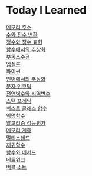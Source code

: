 # Today I Learned

[메모리 주소](https://github.com/cool232000/til/blob/master/Memory_Address.md)<br>
[수와 진수 변환](https://github.com/cool232000/til/blob/master/number.md)<br>
[정수와 정수 표현](https://github.com/cool232000/til/blob/master/integer.md)<br>
[함수에서의 추상화](https://github.com/cool232000/til/blob/master/abstraction.md)<br>
[부동소수점](https://github.com/cool232000/til/blob/master/floating%20point.md)<br>
[엡실론](https://github.com/cool232000/til/blob/master/epsilon.md)<br>
[파이썬](https://github.com/cool232000/til/blob/master/python.md)<br>
[언어에서의 추상화](https://github.com/cool232000/til/blob/master/abstraction2.md)<br>
[문자 인코딩](https://github.com/cool232000/til/blob/master/Character%20encoding.md)<br>
[전연벽수와 지역변수](https://github.com/cool232000/til/blob/master/variable.md)<br>
[스택 프레임](https://github.com/cool232000/til/blob/master/stack_frame.md)<br>
[퍼스트 클래스 함수](https://github.com/cool232000/til/blob/master/First-class%20function.md)</br>
[익명함수](https://github.com/cool232000/til/blob/master/lambda.md)<br>
[알고리즘 성능평가](https://github.com/cool232000/til/blob/master/algorithm.md)<br>
[메모리 계층](https://github.com/cool232000/til/blob/master/Memory_hierarchy.md)<br>
[멀티스레드](https://github.com/cool232000/til/blob/master/Multi_threading.md)<br>
[재귀함수](https://github.com/cool232000/til/blob/master/recursive_function.md)<br>
[함수와 메서드](https://github.com/cool232000/til/blob/master/function%26method.md)<br>
[네트워크](https://github.com/cool232000/til/blob/master/network.md)<br>
[버블 소트](https://github.com/cool232000/til/blob/master/bubble_sort.md)<br>
